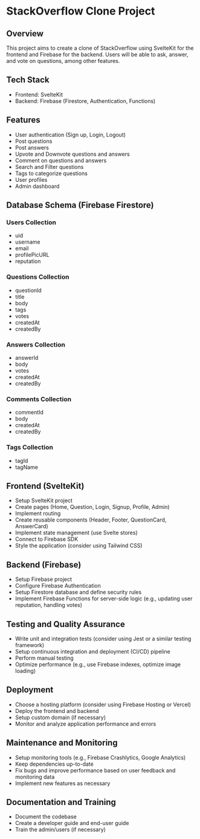 
# StackOverflow Clone Project

## Overview

This project aims to create a clone of StackOverflow using SvelteKit for the frontend and Firebase for the backend. Users will be able to ask, answer, and vote on questions, among other features.

## Tech Stack

- Frontend: SvelteKit
- Backend: Firebase (Firestore, Authentication, Functions)

## Features

- User authentication (Sign up, Login, Logout)
- Post questions
- Post answers
- Upvote and Downvote questions and answers
- Comment on questions and answers
- Search and Filter questions
- Tags to categorize questions
- User profiles
- Admin dashboard

## Database Schema (Firebase Firestore)

### Users Collection

- uid
- username
- email
- profilePicURL
- reputation

### Questions Collection

- questionId
- title
- body
- tags
- votes
- createdAt
- createdBy

### Answers Collection

- answerId
- body
- votes
- createdAt
- createdBy

### Comments Collection

- commentId
- body
- createdAt
- createdBy

### Tags Collection

- tagId
- tagName

## Frontend (SvelteKit)

- Setup SvelteKit project
- Create pages (Home, Question, Login, Signup, Profile, Admin)
- Implement routing
- Create reusable components (Header, Footer, QuestionCard, AnswerCard)
- Implement state management (use Svelte stores)
- Connect to Firebase SDK
- Style the application (consider using Tailwind CSS)

## Backend (Firebase)

- Setup Firebase project
- Configure Firebase Authentication
- Setup Firestore database and define security rules
- Implement Firebase Functions for server-side logic (e.g., updating user reputation, handling votes)

## Testing and Quality Assurance

- Write unit and integration tests (consider using Jest or a similar testing framework)
- Setup continuous integration and deployment (CI/CD) pipeline
- Perform manual testing
- Optimize performance (e.g., use Firebase indexes, optimize image loading)

## Deployment

- Choose a hosting platform (consider using Firebase Hosting or Vercel)
- Deploy the frontend and backend
- Setup custom domain (if necessary)
- Monitor and analyze application performance and errors

## Maintenance and Monitoring

- Setup monitoring tools (e.g., Firebase Crashlytics, Google Analytics)
- Keep dependencies up-to-date
- Fix bugs and improve performance based on user feedback and monitoring data
- Implement new features as necessary

## Documentation and Training

- Document the codebase
- Create a developer guide and end-user guide
- Train the admin/users (if necessary)

